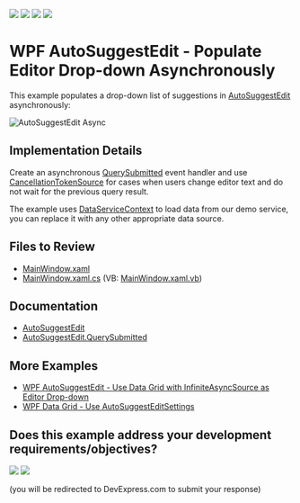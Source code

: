 <!-- default badges list -->
![](https://img.shields.io/endpoint?url=https://codecentral.devexpress.com/api/v1/VersionRange/189000401/24.2.1%2B)
[![](https://img.shields.io/badge/Open_in_DevExpress_Support_Center-FF7200?style=flat-square&logo=DevExpress&logoColor=white)](https://supportcenter.devexpress.com/ticket/details/T828691)
[![](https://img.shields.io/badge/📖_How_to_use_DevExpress_Examples-e9f6fc?style=flat-square)](https://docs.devexpress.com/GeneralInformation/403183)
[![](https://img.shields.io/badge/💬_Leave_Feedback-feecdd?style=flat-square)](#does-this-example-address-your-development-requirementsobjectives)
<!-- default badges end -->

# WPF AutoSuggestEdit - Populate Editor Drop-down Asynchronously

This example populates a drop-down list of suggestions in [AutoSuggestEdit](https://docs.devexpress.com/WPF/DevExpress.Xpf.Editors.AutoSuggestEdit) asynchronously:

![AutoSuggestEdit Async](./i/AutoSuggestEdit_Async.gif)

## Implementation Details

Сreate an asynchronous [QuerySubmitted](https://docs.devexpress.com/WPF/DevExpress.Xpf.Editors.AutoSuggestEdit.QuerySubmitted) event handler and use [CancellationTokenSource](https://docs.microsoft.com/en-us/dotnet/api/system.threading.cancellationtokensource) for cases when users change editor text and do not wait for the previous query result.

The example uses [DataServiceContext](https://docs.microsoft.com/en-us/dotnet/api/system.data.services.client.dataservicecontext) to load data from our demo service, you can replace it with any other appropriate data source.

## Files to Review

* [MainWindow.xaml](./CS/MainWindow.xaml)
* [MainWindow.xaml.cs](./CS/MainWindow.xaml.cs) (VB: [MainWindow.xaml.vb](./VB/MainWindow.xaml.vb))

## Documentation

* [AutoSuggestEdit](https://docs.devexpress.com/WPF/DevExpress.Xpf.Editors.AutoSuggestEdit)
* [AutoSuggestEdit.QuerySubmitted](https://docs.devexpress.com/WPF/DevExpress.Xpf.Editors.AutoSuggestEdit.QuerySubmitted)

## More Examples

* [WPF AutoSuggestEdit - Use Data Grid with InfiniteAsyncSource as Editor Drop-down](https://github.com/DevExpress-Examples/wpf-autosuggestedit-use-grid-with-infiniteasyncsource-as-drop-down)
* [WPF Data Grid - Use AutoSuggestEditSettings](https://github.com/DevExpress-Examples/wpf-data-grid-use-autosuggesteditsettings)
<!-- feedback -->
## Does this example address your development requirements/objectives?

[<img src="https://www.devexpress.com/support/examples/i/yes-button.svg"/>](https://www.devexpress.com/support/examples/survey.xml?utm_source=github&utm_campaign=wpf-autosuggestedit-populate-editor-drop-down-asynchronously&~~~was_helpful=yes) [<img src="https://www.devexpress.com/support/examples/i/no-button.svg"/>](https://www.devexpress.com/support/examples/survey.xml?utm_source=github&utm_campaign=wpf-autosuggestedit-populate-editor-drop-down-asynchronously&~~~was_helpful=no)

(you will be redirected to DevExpress.com to submit your response)
<!-- feedback end -->
